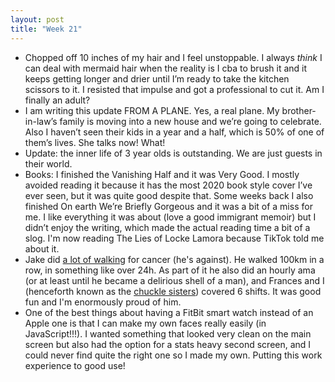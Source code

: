 ```yaml
---
layout: post
title: "Week 21"
---
```

- Chopped off 10 inches of my hair and I feel unstoppable. I always *think* I can deal with mermaid hair when the reality is I cba to brush it and it keeps getting longer and drier until I’m ready to take the kitchen scissors to it. I resisted that impulse and got a professional to cut it. Am I finally an adult?
- I am writing this update FROM A PLANE. Yes, a real plane. My brother-in-law’s family is moving into a new house and we’re going to celebrate. Also I haven’t seen their kids in a year and a half, which is 50% of one of them’s lives. She talks now! What!
- Update: the inner life of 3 year olds is outstanding. We are just guests in their world.
- Books: I finished the Vanishing Half and it was Very Good. I mostly avoided reading it because it has the most 2020 book style cover I’ve ever seen, but it was quite good despite that. Some weeks back I also finished On earth We’re Briefly Gorgeous and it was a bit of a miss for me. I like everything it was about (love a good immigrant memoir) but I didn’t enjoy the writing, which made the actual reading time a bit of a slog. I'm now reading The Lies of Locke Lamora because TikTok told me about it.
- Jake did [a lot of walking](https://twitter.com/jaffathecake/status/1398519620764581888?s=20) for cancer (he's against). He walked 100km in a row, in something like over 24h. As part of it he also did an hourly ama (or at least until he became a delirious shell of a man), and Frances and I (henceforth known as the [chuckle sisters](https://twitter.com/jaffathecake/status/1398765439770107904?s=20)) covered 6 shifts. It was good fun and I'm enormously proud of him.
- One of the best things about having a FitBit smart watch instead of an Apple one is that I can make my own faces really easily (in JavaScript!!!). I wanted something that looked very clean on the main screen but also had the option for a stats heavy second screen, and I could never find quite the right one so I made my own. Putting this work experience to good use!